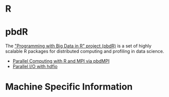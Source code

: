 # R



# pbdR

The ["Programming with Big Data in R" project (pbdR)](https://pbdr.org/) is a set of highly scalable R packages for distributed computing and profiling in data science.

* [Parallel Computing with R and MPI via pbdMPI](content/pbdR/mpi.md)
* [Parallel I/O with hdfio](content/pbdR/io.md)



# Machine Specific Information
